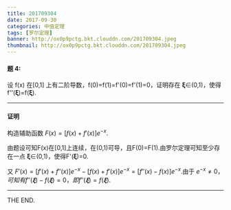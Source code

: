 ```yaml
---
title: 201709304
date: 2017-09-30
categories: 中值定理
tags: [罗尔定理]
banner: http://ox0p9pctg.bkt.clouddn.com/201709304.jpeg
thumbnail: http://ox0p9pctg.bkt.clouddn.com/201709304.jpeg
---
```


#### 题 4:

设 f(x) 在[0,1] 上有二阶导数，f(0)=f(1)=f'(0)=f'(1)=0，证明存在 𝛏∈(0,1)，使得f''(𝛏)=f(𝛏).

<!--more-->

- - -

#### 证明

构造辅助函数 $F(x)=[f(x)+f'(x)]e^{-x}$.

由题设可知F(x)在[0,1]上连续，在(0,1)可导，且F(0)=F(1).由罗尔定理可知至少存在一点 𝛏∈(0,1)，使得F'(𝛏)=0.

又 $F'(x)=[f'(x)+f''(x)]e^{-x}-[f(x)+f'(x)]e^{-x}=[f''(x)-f(x)]e^{-x}$.由于 $e^{-x}\neq0，可知有f''(𝛏)-f(𝛏)=0，即f''(𝛏)=f(𝛏).$

- - -
THE END.
